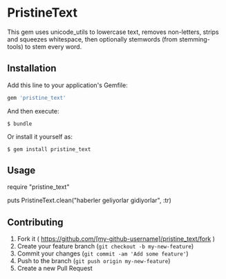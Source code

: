 # PristineText

This gem uses unicode_utils to lowercase text, removes non-letters, strips and squeezes whitespace, then optionally stemwords (from stemming-tools) to stem every word.

## Installation

Add this line to your application's Gemfile:

```ruby
gem 'pristine_text'
```

And then execute:

    $ bundle

Or install it yourself as:

    $ gem install pristine_text

## Usage

require "pristine_text"

puts PristineText.clean("haberler geliyorlar gidiyorlar", :tr)

## Contributing

1. Fork it ( https://github.com/[my-github-username]/pristine_text/fork )
2. Create your feature branch (`git checkout -b my-new-feature`)
3. Commit your changes (`git commit -am 'Add some feature'`)
4. Push to the branch (`git push origin my-new-feature`)
5. Create a new Pull Request
